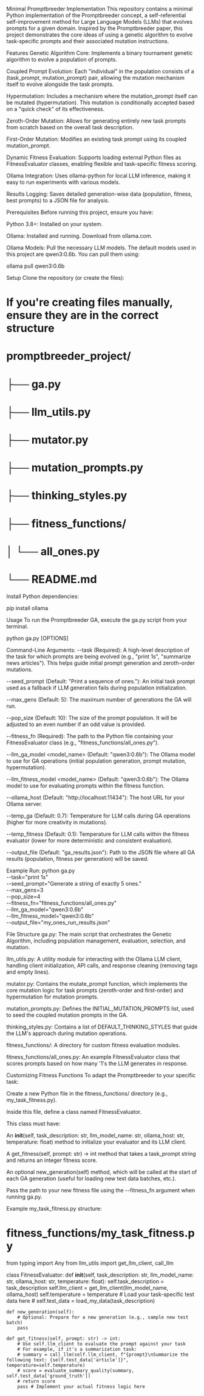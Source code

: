 Minimal Promptbreeder Implementation
This repository contains a minimal Python implementation of the Promptbreeder concept, a self-referential self-improvement method for Large Language Models (LLMs) that evolves prompts for a given domain. Inspired by the Promptbreeder paper, this project demonstrates the core ideas of using a genetic algorithm to evolve task-specific prompts and their associated mutation instructions.

Features
Genetic Algorithm Core: Implements a binary tournament genetic algorithm to evolve a population of prompts.

Coupled Prompt Evolution: Each "individual" in the population consists of a (task_prompt, mutation_prompt) pair, allowing the mutation mechanism itself to evolve alongside the task prompts.

Hypermutation: Includes a mechanism where the mutation_prompt itself can be mutated (hypermutation). This mutation is conditionally accepted based on a "quick check" of its effectiveness.

Zeroth-Order Mutation: Allows for generating entirely new task prompts from scratch based on the overall task description.

First-Order Mutation: Modifies an existing task prompt using its coupled mutation_prompt.

Dynamic Fitness Evaluation: Supports loading external Python files as FitnessEvaluator classes, enabling flexible and task-specific fitness scoring.

Ollama Integration: Uses ollama-python for local LLM inference, making it easy to run experiments with various models.

Results Logging: Saves detailed generation-wise data (population, fitness, best prompts) to a JSON file for analysis.

Prerequisites
Before running this project, ensure you have:

Python 3.8+: Installed on your system.

Ollama: Installed and running. Download from ollama.com.

Ollama Models: Pull the necessary LLM models. The default models used in this project are qwen3:0.6b. You can pull them using:

ollama pull qwen3:0.6b

Setup
Clone the repository (or create the files):

# If you're creating files manually, ensure they are in the correct structure
# promptbreeder_project/
# ├── ga.py
# ├── llm_utils.py
# ├── mutator.py
# ├── mutation_prompts.py
# ├── thinking_styles.py
# ├── fitness_functions/
# │   └── all_ones.py
# └── README.md

Install Python dependencies:

pip install ollama

Usage
To run the Promptbreeder GA, execute the ga.py script from your terminal.

python ga.py [OPTIONS]

Command-Line Arguments:
--task <description> (Required): A high-level description of the task for which prompts are being evolved (e.g., "print 1s", "summarize news articles"). This helps guide initial prompt generation and zeroth-order mutations.

--seed_prompt <prompt> (Default: "Print a sequence of ones."): An initial task prompt used as a fallback if LLM generation fails during population initialization.

--max_gens <number> (Default: 5): The maximum number of generations the GA will run.

--pop_size <number> (Default: 10): The size of the prompt population. It will be adjusted to an even number if an odd value is provided.

--fitness_fn <path> (Required): The path to the Python file containing your FitnessEvaluator class (e.g., "fitness_functions/all_ones.py").

--llm_ga_model <model_name> (Default: "qwen3:0.6b"): The Ollama model to use for GA operations (initial population generation, prompt mutation, hypermutation).

--llm_fitness_model <model_name> (Default: "qwen3:0.6b"): The Ollama model to use for evaluating prompts within the fitness function.

--ollama_host <url> (Default: "http://localhost:11434"): The host URL for your Ollama server.

--temp_ga <float> (Default: 0.7): Temperature for LLM calls during GA operations (higher for more creativity in mutations).

--temp_fitness <float> (Default: 0.1): Temperature for LLM calls within the fitness evaluator (lower for more deterministic and consistent evaluation).

--output_file <path> (Default: "ga_results.json"): Path to the JSON file where all GA results (population, fitness per generation) will be saved.

Example Run:
python ga.py \
    --task="print 1s" \
    --seed_prompt="Generate a string of exactly 5 ones." \
    --max_gens=3 \
    --pop_size=4 \
    --fitness_fn="fitness_functions/all_ones.py" \
    --llm_ga_model="qwen3:0.6b" \
    --llm_fitness_model="qwen3:0.6b" \
    --output_file="my_ones_run_results.json"

File Structure
ga.py: The main script that orchestrates the Genetic Algorithm, including population management, evaluation, selection, and mutation.

llm_utils.py: A utility module for interacting with the Ollama LLM client, handling client initialization, API calls, and response cleaning (removing <think> tags and empty lines).

mutator.py: Contains the mutate_prompt function, which implements the core mutation logic for task prompts (zeroth-order and first-order) and hypermutation for mutation prompts.

mutation_prompts.py: Defines the INITIAL_MUTATION_PROMPTS list, used to seed the coupled mutation prompts in the GA.

thinking_styles.py: Contains a list of DEFAULT_THINKING_STYLES that guide the LLM's approach during mutation operations.

fitness_functions/: A directory for custom fitness evaluation modules.

fitness_functions/all_ones.py: An example FitnessEvaluator class that scores prompts based on how many '1's the LLM generates in response.

Customizing Fitness Functions
To adapt the Promptbreeder to your specific task:

Create a new Python file in the fitness_functions/ directory (e.g., my_task_fitness.py).

Inside this file, define a class named FitnessEvaluator.

This class must have:

An __init__(self, task_description: str, llm_model_name: str, ollama_host: str, temperature: float) method to initialize your evaluator and its LLM client.

A get_fitness(self, prompt: str) -> int method that takes a task_prompt string and returns an integer fitness score.

An optional new_generation(self) method, which will be called at the start of each GA generation (useful for loading new test data batches, etc.).

Pass the path to your new fitness file using the --fitness_fn argument when running ga.py.

Example my_task_fitness.py structure:

# fitness_functions/my_task_fitness.py
from typing import Any
from llm_utils import get_llm_client, call_llm

class FitnessEvaluator:
    def __init__(self, task_description: str, llm_model_name: str, ollama_host: str, temperature: float):
        self.task_description = task_description
        self.llm_client = get_llm_client(llm_model_name, ollama_host)
        self.temperature = temperature
        # Load your task-specific test data here
        # self.test_data = load_my_data(task_description)

    def new_generation(self):
        # Optional: Prepare for a new generation (e.g., sample new test batch)
        pass

    def get_fitness(self, prompt: str) -> int:
        # Use self.llm_client to evaluate the prompt against your task
        # For example, if it's a summarization task:
        # summary = call_llm(self.llm_client, f"{prompt}\nSummarize the following text: {self.test_data['article']}", temperature=self.temperature)
        # score = evaluate_summary_quality(summary, self.test_data['ground_truth'])
        # return score
        pass # Implement your actual fitness logic here

